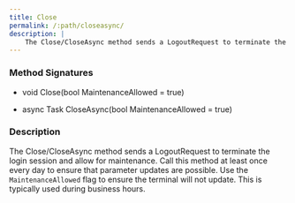 ```yaml
---
title: Close
permalink: /:path/closeasync/
description: |
    The Close/CloseAsync method sends a LogoutRequest to terminate the login session and allow for maintenance.
---
```

### Method Signatures

*   void Close(bool MaintenanceAllowed = true)

*   async Task CloseAsync(bool MaintenanceAllowed = true)

### Description

The Close/CloseAsync method sends a LogoutRequest to terminate the login session and allow for maintenance. Call this method at least once every day to ensure that parameter updates are possible.
Use the `MaintenanceAllowed` flag to ensure the terminal will not update. This is typically used during business hours.
